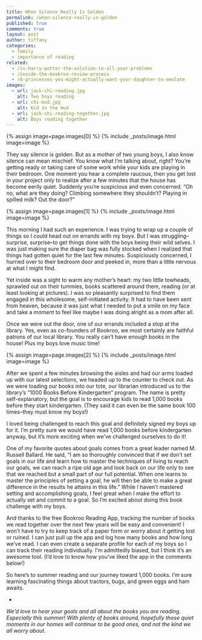 ```yaml
---
title: When Silence Really Is Golden
permalink: /when-silence-really-is-golden
published: true
comments: true
layout: post
author: tiffany
categories: 
  - family
  - importance of reading
related: 
  - /is-harry-potter-the-solution-to-all-your-problems
  - /inside-the-bookroo-review-process
  - /8-princesses-you-might-actually-want-your-daughter-to-emulate
images: 
  - url: jack-chi-reading.jpg
    alt: Two boys reading
  - url: chi-mud.jpg
    alt: Kid in the mud
  - url: jack-chi-reading-together.jpg
    alt: Boys reading together
---
```


{% assign image=page.images[0] %}
{% include _posts/image.html image=image %}

They say silence is golden. But as a mother of two young boys, I also know silence can mean mischief. You know what I’m talking about, right? You’re getting ready or taking care of some work while your kids are playing in their bedroom. One moment you hear a complete raucous, then you get lost in your project only to realize after a few minutes that the house has become eerily quiet. Suddenly you’re suspicious and even concerned. “Oh no, what are they doing? Climbing somewhere they shouldn’t? Playing in spilled milk? Out the door?”

{% assign image=page.images[1] %}
{% include _posts/image.html image=image %}

This morning I had such an experience. I was trying to wrap up a couple of things so I could head out on errands with my boys. But I was struggling–surprise, surprise–to get things done with the boys being their wild selves. I was just making sure the diaper bag was fully stocked when I realized that things had gotten quiet for the last few minutes. Suspiciously concerned, I hurried over to their bedroom door and peeked in, more than a little nervous at what I might find.

Yet inside was a sight to warm any mother’s heart: my two little towheads, sprawled out on their tummies, books scattered around them, reading (or at least looking at pictures). I was so pleasantly surprised to find them engaged in this wholesome, self-initiated activity. It had to have been sent from heaven, because it was just what I needed to put a smile on my face and take a moment to feel like maybe I was doing alright as a mom after all.

Once we were out the door, one of our errands included a stop at the library. Yes, even as co-founders of Bookroo, we most certainly are faithful patrons of our local library. You really can’t have enough books in the house! Plus my boys love music time!

{% assign image=page.images[2] %}
{% include _posts/image.html image=image %}

After we spent a few minutes browsing the aisles and had our arms loaded up with our latest selections, we headed up to the counter to check out. As we were loading our books into our tote, our librarian introduced us to the library’s “1000 Books Before Kindergarten” program. The name is pretty self-explanatory, but the goal is to encourage kids to read 1,000 books before they start kindergarten. (They said it can even be the same book 100 times–they must know my boys!)

I loved being challenged to reach this goal and definitely signed my boys up for it. I’m pretty sure we would have read 1,000 books before kindergarten anyway, but it’s more exciting when we’ve challenged ourselves to do it!

One of my favorite quotes about goals comes from a great leader named M. Russell Ballard. He said, “I am so thoroughly convinced that if we don’t set goals in our life and learn how to master the techniques of living to reach our goals, we can reach a ripe old age and look back on our life only to see that we reached but a small part of our full potential. When one learns to master the principles of setting a goal, he will then be able to make a great difference in the results he attains in this life.” While I haven’t mastered setting and accomplishing goals, I feel great when I make the effort to actually set and commit to a goal. So I’m excited about doing this book challenge with my boys.

And thanks to the free Bookroo Reading App, tracking the number of books we read together over the next few years will be easy and convenient! I won’t have to try to keep track of a paper form or worry about it getting lost or ruined. I can just pull up the app and log how many books and how long we’ve read. I can even create a separate profile for each of my boys so I can track their reading individually. I’m admittedly biased, but I think it’s an awesome tool. (I’d love to know how you’ve liked the app in the comments below!)

So here’s to summer reading and our journey toward 1,000 books. I’m sure learning fascinating things about tractors, bugs, and green eggs and ham awaits.

-
_We’d love to hear your goals and all about the books you are reading. Especially this summer!  With plenty of books around, hopefully those quiet moments in our homes will continue to be good ones, and not the kind we all worry about._